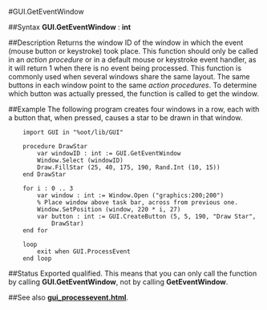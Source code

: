 
#GUI.GetEventWindow

##Syntax
**GUI.GetEventWindow** : **int**



##Description
Returns the window ID of the window in which the event (mouse button or keystroke) took place. This function should only be called in an *action procedure* or in a default mouse or keystroke event handler, as it will return 1 when there is no event being processed.
This function is commonly used when several windows share the same layout. The same buttons in each window point to the same *action procedures*. To determine which button was actually pressed, the function is called to get the window.



##Example
The following program creates four windows in a row, each with a button that, when pressed, causes a star to be drawn in that window.


        import GUI in "%oot/lib/GUI" 
        
        procedure DrawStar
            var windowID : int := GUI.GetEventWindow
            Window.Select (windowID)
            Draw.FillStar (25, 40, 175, 190, Rand.Int (10, 15))
        end DrawStar
        
        for i : 0 .. 3
            var window : int := Window.Open ("graphics:200;200") 
            % Place window above task bar, across from previous one.
            Window.SetPosition (window, 220 * i, 27) 
            var button : int := GUI.CreateButton (5, 5, 190, "Draw Star", 
                DrawStar) 
        end for
        
        loop
            exit when GUI.ProcessEvent
        end loop
##Status
Exported qualified.
This means that you can only call the function by calling **GUI.GetEventWindow**, not by calling **GetEventWindow**.



##See also
**[gui_processevent.html](GUI.ProcessEvent)**.


